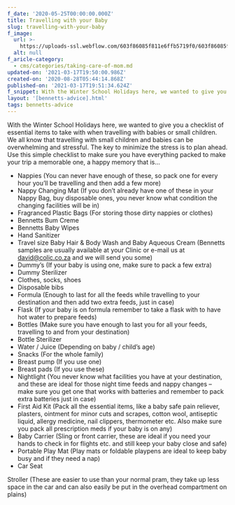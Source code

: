 ```yaml
---
f_date: '2020-05-25T00:00:00.000Z'
title: Travelling with your Baby
slug: travelling-with-your-baby
f_image:
  url: >-
    https://uploads-ssl.webflow.com/603f86085f811e6ffb5719f0/603f86085f811ee452571b23_travelling-with-your-baby-bennetts.jpg
  alt: null
f_aricle-category:
  - cms/categories/taking-care-of-mom.md
updated-on: '2021-03-17T19:50:00.986Z'
created-on: '2020-08-28T05:44:14.868Z'
published-on: '2021-03-17T19:51:34.624Z'
f_snippet: With the Winter School Holidays here, we wanted to give you a checklist...
layout: '[bennetts-advice].html'
tags: bennetts-advice
---
```


With the Winter School Holidays here, we wanted to give you a checklist of essential items to take with when travelling with babies or small children. We all know that travelling with small children and babies can be overwhelming and stressful. The key to minimize the stress is to plan ahead. Use this simple checklist to make sure you have everything packed to make your trip a memorable one, a happy memory that is…

*   Nappies (You can never have enough of these, so pack one for every hour you’ll be travelling and then add a few more)
*   Nappy Changing Mat (If you don’t already have one of these in your Nappy Bag, buy disposable ones, you never know what condition the changing facilities will be in)
*   Fragranced Plastic Bags (For storing those dirty nappies or clothes)
*   Bennetts Bum Creme
*   Bennetts Baby Wipes
*   Hand Sanitizer
*   Travel size Baby Hair & Body Wash and Baby Aqueous Cream (Bennetts samples are usually available at your Clinic or e-mail us at [david@colic.co.za](mailto:david@colic.co.za) and we will send you some)
*   Dummy’s (If your baby is using one, make sure to pack a few extra)
*   Dummy Sterilizer
*   Clothes, socks, shoes
*   Disposable bibs
*   Formula (Enough to last for all the feeds while travelling to your destination and then add two extra feeds, just in case)
*   Flask (If your baby is on formula remember to take a flask with to have hot water to prepare feeds)
*   Bottles (Make sure you have enough to last you for all your feeds, travelling to and from your destination)
*   Bottle Sterilizer
*   Water / Juice (Depending on baby / child’s age)
*   Snacks (For the whole family)
*   Breast pump (If you use one)
*   Breast pads (If you use these)
*   Nightlight (You never know what facilities you have at your destination, and these are ideal for those night time feeds and nappy changes – make sure you get one that works with batteries and remember to pack extra batteries just in case)
*   First Aid Kit (Pack all the essential items, like a baby safe pain reliever, plasters, ointment for minor cuts and scrapes, cotton wool, antiseptic liquid, allergy medicine, nail clippers, thermometer etc. Also make sure you pack all prescription meds if your baby is on any)
*   Baby Carrier (Sling or front carrier, these are ideal if you need your hands to check in for flights etc. and still keep your baby close and safe)
*   Portable Play Mat (Play mats or foldable playpens are ideal to keep baby busy and if they need a nap)
*   Car Seat

Stroller (These are easier to use than your normal pram, they take up less space in the car and can also easily be put in the overhead compartment on plains)

‍

‍
